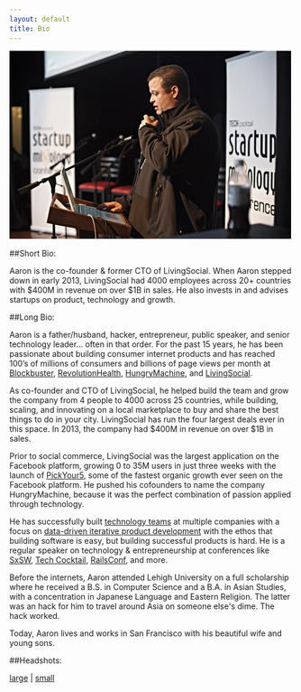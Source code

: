 ```yaml
---
layout: default
title: Bio
---
```


![Aaron speaking](/images/bio_header.jpg "Bio")

##Short Bio:

Aaron is the co-founder & former CTO of LivingSocial.  When Aaron stepped down in early 2013, LivingSocial had 4000 employees across 20+ countries with $400M in revenue on over $1B in sales. He also invests in and advises startups on product, technology and growth.

##Long Bio:

Aaron is a father/husband, hacker, entrepreneur, public speaker, and senior technology leader… often in that order. For the past 15 years, he has been passionate about building consumer internet products and has reached 100’s of millions of consumers and billions of page views per month at [Blockbuster](http://blockbuster.com), [RevolutionHealth](http://revolutionhealth.com), [HungryMachine](https://aaronbatalion.com/post/31009701702/eddie-val-tim-and-i-started-a-consulting), and [LivingSocial](http://livingsocial.com).

As co-founder and CTO of LivingSocial, he helped build the team and grow the company from 4 people to 4000 across 25 countries, while building, scaling, and innovating on a local marketplace to buy and share the best things to do in your city.  LivingSocial has run the four largest deals ever in this space. In 2013, the company had $400M in revenue on over $1B in sales.

Prior to social commerce, LivingSocial was the largest application on the Facebook platform, growing 0 to 35M users in just three weeks with the launch of [PickYour5](https://aaronbatalion.com/post/31010390347/reached-our-goal-of-1-application-on-the-facebook), some of the fastest organic growth ever seen on the Facebook platform. He pushed his cofounders to name the company HungryMachine, because it was the perfect combination of passion applied through technology.

He has successfully built [technology teams](https://aaronbatalion.com/post/31011355992/livingsocial-engineering-culture) at multiple companies with a focus on [data-driven iterative product development](https://aaronbatalion.com/post/30985249845/entrepreneur-perspective-finding-your-business) with the ethos that building software is easy, but building successful products is hard. He is a regular speaker on technology & entrepreneurship at conferences like [SxSW](https://www.udemy.com/lean-startup-sxsw-2012-videos-and-presentations/#lecture/76799), [Tech Cocktail](https://www.youtube.com/watch?v=O26WoN6qvfw), [RailsConf](https://aaronbatalion.com/post/30985680998/the-livingsocial-story-keynote-railsconf-2011), and more.

Before the internets, Aaron attended Lehigh University on a full scholarship where he received a B.S. in Computer Science and a B.A. in Asian Studies, with a concentration in Japanese Language and Eastern Religion.  The latter was an hack for him to travel around Asia on someone else's dime. The hack worked.

Today, Aaron lives and works in San Francisco with his beautiful wife and young sons.

##Headshots:

[large](/images/headshot_large.jpg) | [small](/images/headshot_small.jpg)
